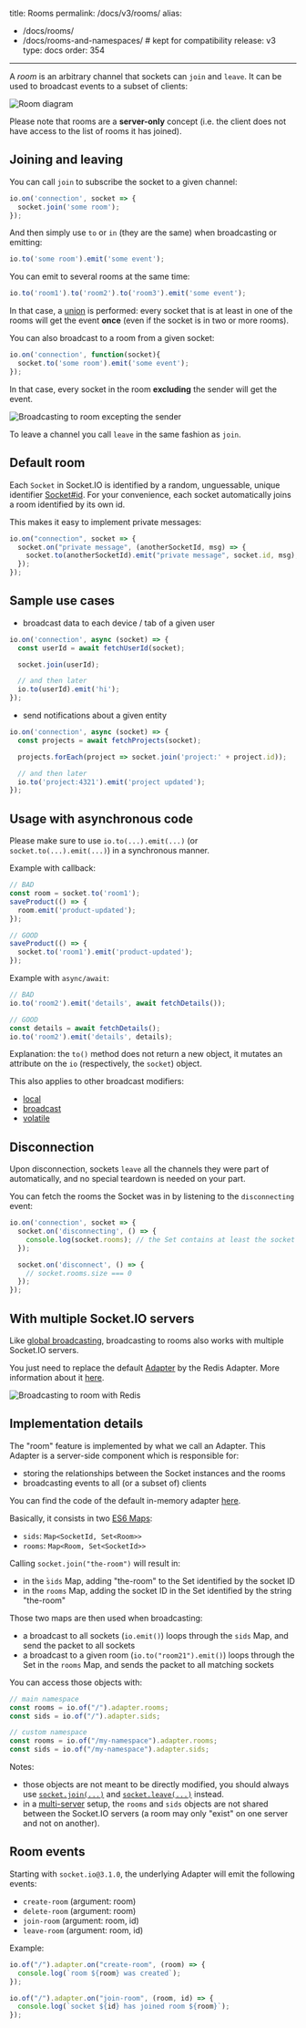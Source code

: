 title: Rooms
permalink: /docs/v3/rooms/
alias:
  - /docs/rooms/
  - /docs/rooms-and-namespaces/ # kept for compatibility
release: v3
type: docs
order: 354
---

A *room* is an arbitrary channel that sockets can `join` and `leave`. It can be used to broadcast events to a subset of clients:

![Room diagram](/images/rooms.png)

Please note that rooms are a **server-only** concept (i.e. the client does not have access to the list of rooms it has joined).

## Joining and leaving

You can call `join` to subscribe the socket to a given channel:

```js
io.on('connection', socket => {
  socket.join('some room');
});
```

And then simply use `to` or `in` (they are the same) when broadcasting or emitting:

```js
io.to('some room').emit('some event');
```

You can emit to several rooms at the same time:

```js
io.to('room1').to('room2').to('room3').emit('some event');
```

In that case, a <a href="https://en.wikipedia.org/wiki/Union_(set_theory)">union</a> is performed: every socket that is at least in one of the rooms will get the event **once** (even if the socket is in two or more rooms).

You can also broadcast to a room from a given socket:

```js
io.on('connection', function(socket){
  socket.to('some room').emit('some event');
});
```

In that case, every socket in the room **excluding** the sender will get the event.

![Broadcasting to room excepting the sender](/images/rooms2.png)

To leave a channel you call `leave` in the same fashion as `join`.

## Default room

Each `Socket` in Socket.IO is identified by a random, unguessable, unique identifier [Socket#id](/docs/v3/server-socket-instance/#Socket-id). For your convenience, each socket automatically joins a room identified by its own id.

This makes it easy to implement private messages:

```js
io.on("connection", socket => {
  socket.on("private message", (anotherSocketId, msg) => {
    socket.to(anotherSocketId).emit("private message", socket.id, msg);
  });
});
```

## Sample use cases

- broadcast data to each device / tab of a given user

```js
io.on('connection', async (socket) => {
  const userId = await fetchUserId(socket);

  socket.join(userId);

  // and then later
  io.to(userId).emit('hi');
});
```

- send notifications about a given entity

```js
io.on('connection', async (socket) => {
  const projects = await fetchProjects(socket);

  projects.forEach(project => socket.join('project:' + project.id));

  // and then later
  io.to('project:4321').emit('project updated');
});
```

## Usage with asynchronous code

Please make sure to use `io.to(...).emit(...)` (or `socket.to(...).emit(...)`) in a synchronous manner.

Example with callback:

```js
// BAD
const room = socket.to('room1');
saveProduct(() => {
  room.emit('product-updated');
});

// GOOD
saveProduct(() => {
  socket.to('room1').emit('product-updated');
});
```

Example with `async/await`:

```js
// BAD
io.to('room2').emit('details', await fetchDetails());

// GOOD
const details = await fetchDetails();
io.to('room2').emit('details', details);
```

Explanation: the `to()` method does not return a new object, it mutates an attribute on the `io` (respectively, the `socket`) object.

This also applies to other broadcast modifiers:

- [local](/docs/v3/server-api/#Flag-‘local’)
- [broadcast](/docs/v3/server-api/#Flag-‘broadcast’)
- [volatile](/docs/v3/server-api/#Flag-‘volatile’)

## Disconnection

Upon disconnection, sockets `leave` all the channels they were part of automatically, and no special teardown is needed on your part.

You can fetch the rooms the Socket was in by listening to the `disconnecting` event:

```js
io.on('connection', socket => {
  socket.on('disconnecting', () => {
    console.log(socket.rooms); // the Set contains at least the socket ID
  });

  socket.on('disconnect', () => {
    // socket.rooms.size === 0
  });
});
```

## With multiple Socket.IO servers

Like [global broadcasting](/docs/v3/broadcasting-events/#With-multiple-Socket-IO-servers), broadcasting to rooms also works with multiple Socket.IO servers.

You just need to replace the default [Adapter](/docs/v3/glossary/#Adapter) by the Redis Adapter. More information about it [here](/docs/v3/using-multiple-nodes/#Passing-events-between-nodes).

![Broadcasting to room with Redis](/images/rooms-redis.png)

## Implementation details

The "room" feature is implemented by what we call an Adapter. This Adapter is a server-side component which is responsible for:

- storing the relationships between the Socket instances and the rooms
- broadcasting events to all (or a subset of) clients

You can find the code of the default in-memory adapter [here](https://github.com/socketio/socket.io-adapter).

Basically, it consists in two [ES6 Maps](https://developer.mozilla.org/en-US/docs/Web/JavaScript/Reference/Global_Objects/Map):

- `sids`: `Map<SocketId, Set<Room>>`
- `rooms`: `Map<Room, Set<SocketId>>`

Calling `socket.join("the-room")` will result in:

- in the ̀`sids` Map, adding "the-room" to the Set identified by the socket ID
- in the `rooms` Map, adding the socket ID in the Set identified by the string "the-room"

Those two maps are then used when broadcasting:

- a broadcast to all sockets (`io.emit()`) loops through the `sids` Map, and send the packet to all sockets
- a broadcast to a given room (`io.to("room21").emit()`) loops through the Set in the `rooms` Map, and sends the packet to all matching sockets

You can access those objects with:

```js
// main namespace
const rooms = io.of("/").adapter.rooms;
const sids = io.of("/").adapter.sids;

// custom namespace
const rooms = io.of("/my-namespace").adapter.rooms;
const sids = io.of("/my-namespace").adapter.sids;
```

Notes:

- those objects are not meant to be directly modified, you should always use [`socket.join(...)`](/docs/v3/server-api/#socket-join-room) and [`socket.leave(...)`](/docs/v3/server-api/#socket-leave-room) instead.
- in a [multi-server](/docs/v3/using-multiple-nodes/) setup, the `rooms` and `sids` objects are not shared between the Socket.IO servers (a room may only "exist" on one server and not on another).

## Room events

Starting with `socket.io@3.1.0`, the underlying Adapter will emit the following events:

- `create-room` (argument: room)
- `delete-room` (argument: room)
- `join-room` (argument: room, id)
- `leave-room` (argument: room, id)

Example:

```js
io.of("/").adapter.on("create-room", (room) => {
  console.log(`room ${room} was created`);
});

io.of("/").adapter.on("join-room", (room, id) => {
  console.log(`socket ${id} has joined room ${room}`);
});
```
